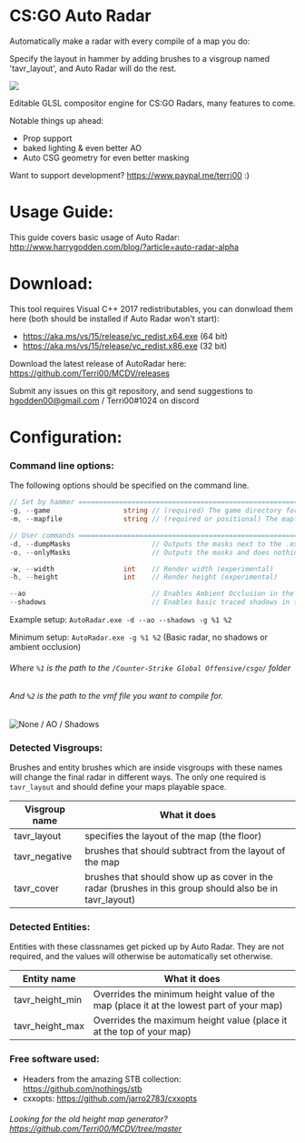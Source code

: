 # CS:GO Auto Radar
Automatically make a radar with every compile of a map you do:

Specify the layout in hammer by adding brushes to a visgroup named 'tavr_layout', and Auto Radar will do the rest.

![](https://i.imgur.com/thAfDqx.png)

Editable GLSL compositor engine for CS:GO Radars, many features to come.

Notable things up ahead:
- Prop support
- baked lighting & even better AO
- Auto CSG geometry for even better masking

Want to support development? https://www.paypal.me/terri00 :)

# Usage Guide:
This guide covers basic usage of Auto Radar: http://www.harrygodden.com/blog/?article=auto-radar-alpha

# Download:
This tool requires Visual C++ 2017 redistributables, you can donwload them here (both should be installed if Auto Radar won't start):

- https://aka.ms/vs/15/release/vc_redist.x64.exe (64 bit)
- https://aka.ms/vs/15/release/vc_redist.x86.exe (32 bit)

Download the latest release of AutoRadar here: https://github.com/Terri00/MCDV/releases

Submit any issues on this git repository, and send suggestions to hgodden00@gmail.com / Terri00#1024 on discord

# Configuration:
### Command line options:
The following options should be specified on the command line.
```csharp
// Set by hammer =============================================================
-g, --game                  string // (required) The game directory for csgo
-m, --mapfile               string // (required or positional) The mapfile

// User commands =============================================================
-d, --dumpMasks                    // Outputs the masks next to the .exe
-o, --onlyMasks                    // Outputs the masks and does nothing else

-w, --width                 int    // Render width (experimental)
-h, --height                int    // Render height (experimental)

--ao                               // Enables Ambient Occlusion in the radar
--shadows                          // Enables basic traced shadows in the radar
```
Example setup: `AutoRadar.exe -d --ao --shadows -g %1 %2`

Minimum setup: `AutoRadar.exe -g %1 %2` (Basic radar, no shadows or ambient occlusion)

###### Where `%1` is the path to the `/Counter-Strike Global Offensive/csgo/` folder
###### And `%2` is the path to the vmf file you want to compile for.

![None / AO / Shadows](https://i.imgur.com/J1dJkxi.png)

### Detected Visgroups:
Brushes and entity brushes which are inside visgroups with these names will change the final radar in different ways. The only one required is `tavr_layout` and should define your maps playable space.

| Visgroup name | What it does                                            |
|---------------|---------------------------------------------------------|
| tavr_layout   | specifies the layout of the map (the floor)             |
| tavr_negative | brushes that should subtract from the layout of the map |
| tavr_cover    | brushes that should show up as cover in the radar (brushes in this group should also be in tavr_layout)      |

### Detected Entities:
Entities with these classnames get picked up by Auto Radar. They are not required, and the values will otherwise be automatically set otherwise.

| Entity name     | What it does                                  |
|-----------------|-----------------------------------------------|
| tavr_height_min | Overrides the minimum height value of the map (place it at the lowest part of your map) |
| tavr_height_max | Overrides the maximum height value (place it at the top of your map) |

### Free software used:
- Headers from the amazing STB collection: https://github.com/nothings/stb
- cxxopts: https://github.com/jarro2783/cxxopts

###### Looking for the old height map generator? https://github.com/Terri00/MCDV/tree/master
